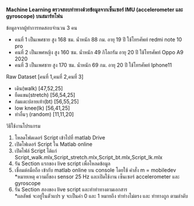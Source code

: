 <b>Machine Learning ตรวจสอบท่าทางด้วยข้อมูลจากเซ็นเซอร์ IMU (accelerometer และ gyroscope) บนสมาร์ทโฟน</b>

ข้อมูลจากผู้ทำการทดสอบจำนวน 3 คน
- คนที่ 1 เป็นเพศชาย สูง 168 ซม. น้ำหนัก 88 กม. อายุ 19 ปี ใช้โทรศัพท์ redmi note 10 pro
- คนที่ 2 เป็นเพศหญิง สูง 160 ซม. น้ำหนัก 49 กิโลกรัม อายุ 20 ปี ใช้โทรศัพท์ Oppo A9 2020
- คนที่ 3 เป็นเพศชาย สูง 170 ซม. น้ำหนัก 69 กม. อายุ 20 ปี ใช้โทรศัพท์ Iphone11

Raw Dataset [คนที่ 1,คนที่ 2,คนที่ 3]
- เดิน(walk)           [47,52,25]
- ยืดแขน(stretch)     [56,54,25]
- ก้มแตะปลายเท้า(bt)   [56,55,25]
- low knee(lk)       [56,41,25]
- ท่าอื่นๆ (random)     [11,11,20]

วิธีใช้งานโปรแกรม
1. โหลดโฟดเดอร์ Script เข้าไปที่ matlab Drive
2. เปิดโฟเดอร์ Script ใน Matlab online
3. เปิดไฟล์ Script ได้แก่ Script_walk.mlx,Script_stretch.mlx,Script_bt.mlx,Script_lk.mlx
4. รัน Section แรกของ live script เพื่อโหลดข้อมูล
5. เชื่อมต่อมือถือ เข้ากับ matlab online บน console โดยใช้ คำสั่ง m = mobiledev <br>*หมายเหตุ ความถี่ของ sensor 25 Hz และเปิดใช้งาน เซ็นเซอร์ accelerometer และ gyroscope
6. รัน Section สองของ live script และทำท่าทางตามเอกสาร<br>
*ผลลัพธ์ จะอยู่ในตัวแปร y จะเป็นค่า 0 และ 1 หมายถึง ทำท่างไม่ตรง และ ท่าทางถูก ตามลำดับ 
